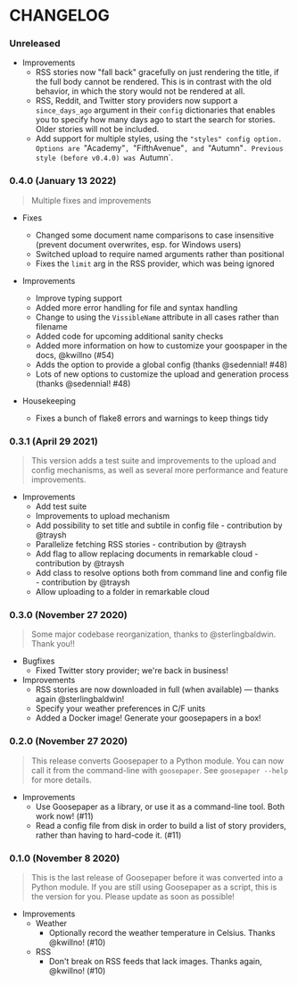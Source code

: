 # CHANGELOG

### **Unreleased**

-   Improvements
    -   RSS stories now "fall back" gracefully on just rendering the title, if the full body cannot be rendered. This is in contrast with the old behavior, in which the story would not be rendered at all.
    -   RSS, Reddit, and Twitter story providers now support a `since_days_ago` argument in their `config` dictionaries that enables you to specify how many days ago to start the search for stories. Older stories will not be included.
    -   Add support for multiple styles, using the `"styles" config option. Options are `"Academy"`, `"FifthAvenue"`, and `"Autumn"`. Previous style (before v0.4.0) was `Autumn`.

### **0.4.0** (January 13 2022)

> Multiple fixes and improvements

-   Fixes

    -   Changed some document name comparisons to case insensitive (prevent document overwrites, esp. for Windows users)
    -   Switched upload to require named arguments rather than positional
    -   Fixes the `limit` arg in the RSS provider, which was being ignored

-   Improvements

    -   Improve typing support
    -   Added more error handling for file and syntax handling
    -   Change to using the `VissibleName` attribute in all cases rather than filename
    -   Added code for upcoming additional sanity checks
    -   Added more information on how to customize your goospaper in the docs, @kwillno (#54)
    -   Adds the option to provide a global config (thanks @sedennial! #48)
    -   Lots of new options to customize the upload and generation process (thanks @sedennial! #48)

-   Housekeeping

    -   Fixes a bunch of flake8 errors and warnings to keep things tidy

### **0.3.1** (April 29 2021)

> This version adds a test suite and improvements to the upload and config mechanisms, as well as several more performance and feature improvements.

-   Improvements
    -   Add test suite
    -   Improvements to upload mechanism
    -   Add possibility to set title and subtile in config file - contribution by @traysh
    -   Parallelize fetching RSS stories - contribution by @traysh
    -   Add flag to allow replacing documents in remarkable cloud - contribution by @traysh
    -   Add class to resolve options both from command line and config file - contribution by @traysh
    -   Allow uploading to a folder in remarkable cloud

### **0.3.0** (November 27 2020)

> Some major codebase reorganization, thanks to @sterlingbaldwin. Thank you!!

-   Bugfixes
    -   Fixed Twitter story provider; we're back in business!
-   Improvements
    -   RSS stories are now downloaded in full (when available) — thanks again @sterlingbaldwin!
    -   Specify your weather preferences in C/F units
    -   Added a Docker image! Generate your goosepapers in a box!

### **0.2.0** (November 27 2020)

> This release converts Goosepaper to a Python module. You can now call it from the command-line with `goosepaper`. See `goosepaper --help` for more details.

-   Improvements
    -   Use Goosepaper as a library, or use it as a command-line tool. Both work now! (#11)
    -   Read a config file from disk in order to build a list of story providers, rather than having to hard-code it. (#11)

### **0.1.0** (November 8 2020)

> This is the last release of Goosepaper before it was converted into a Python module. If you are still using Goosepaper as a script, this is the version for you. Please update as soon as possible!

-   Improvements
    -   Weather
        -   Optionally record the weather temperature in Celsius. Thanks @kwillno! (#10)
    -   RSS
        -   Don't break on RSS feeds that lack images. Thanks again, @kwillno! (#10)
